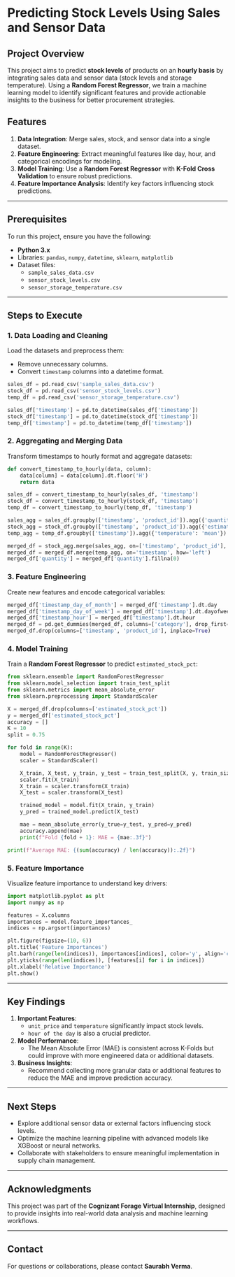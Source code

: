 # Predicting Stock Levels Using Sales and Sensor Data

## Project Overview
This project aims to predict **stock levels** of products on an **hourly basis** by integrating sales data and sensor data (stock levels and storage temperature). Using a **Random Forest Regressor**, we train a machine learning model to identify significant features and provide actionable insights to the business for better procurement strategies.

## Features
1. **Data Integration**: Merge sales, stock, and sensor data into a single dataset.
2. **Feature Engineering**: Extract meaningful features like day, hour, and categorical encodings for modeling.
3. **Model Training**: Use a **Random Forest Regressor** with **K-Fold Cross Validation** to ensure robust predictions.
4. **Feature Importance Analysis**: Identify key factors influencing stock predictions.

---

## Prerequisites
To run this project, ensure you have the following:
- **Python 3.x**
- Libraries: `pandas`, `numpy`, `datetime`, `sklearn`, `matplotlib`
- Dataset files:
  - `sample_sales_data.csv`
  - `sensor_stock_levels.csv`
  - `sensor_storage_temperature.csv`

---

## Steps to Execute

### 1. Data Loading and Cleaning
Load the datasets and preprocess them:
- Remove unnecessary columns.
- Convert `timestamp` columns into a datetime format.
```python
sales_df = pd.read_csv('sample_sales_data.csv')
stock_df = pd.read_csv('sensor_stock_levels.csv')
temp_df = pd.read_csv('sensor_storage_temperature.csv')

sales_df['timestamp'] = pd.to_datetime(sales_df['timestamp'])
stock_df['timestamp'] = pd.to_datetime(stock_df['timestamp'])
temp_df['timestamp'] = pd.to_datetime(temp_df['timestamp'])
```

### 2. Aggregating and Merging Data
Transform timestamps to hourly format and aggregate datasets:
```python
def convert_timestamp_to_hourly(data, column):
    data[column] = data[column].dt.floor('H')
    return data

sales_df = convert_timestamp_to_hourly(sales_df, 'timestamp')
stock_df = convert_timestamp_to_hourly(stock_df, 'timestamp')
temp_df = convert_timestamp_to_hourly(temp_df, 'timestamp')

sales_agg = sales_df.groupby(['timestamp', 'product_id']).agg({'quantity': 'sum'}).reset_index()
stock_agg = stock_df.groupby(['timestamp', 'product_id']).agg({'estimated_stock_pct': 'mean'}).reset_index()
temp_agg = temp_df.groupby(['timestamp']).agg({'temperature': 'mean'}).reset_index()

merged_df = stock_agg.merge(sales_agg, on=['timestamp', 'product_id'], how='left')
merged_df = merged_df.merge(temp_agg, on='timestamp', how='left')
merged_df['quantity'] = merged_df['quantity'].fillna(0)
```

### 3. Feature Engineering
Create new features and encode categorical variables:
```python
merged_df['timestamp_day_of_month'] = merged_df['timestamp'].dt.day
merged_df['timestamp_day_of_week'] = merged_df['timestamp'].dt.dayofweek
merged_df['timestamp_hour'] = merged_df['timestamp'].dt.hour
merged_df = pd.get_dummies(merged_df, columns=['category'], drop_first=True)
merged_df.drop(columns=['timestamp', 'product_id'], inplace=True)
```

### 4. Model Training
Train a **Random Forest Regressor** to predict `estimated_stock_pct`:
```python
from sklearn.ensemble import RandomForestRegressor
from sklearn.model_selection import train_test_split
from sklearn.metrics import mean_absolute_error
from sklearn.preprocessing import StandardScaler

X = merged_df.drop(columns=['estimated_stock_pct'])
y = merged_df['estimated_stock_pct']
accuracy = []
K = 10
split = 0.75

for fold in range(K):
    model = RandomForestRegressor()
    scaler = StandardScaler()

    X_train, X_test, y_train, y_test = train_test_split(X, y, train_size=split, random_state=42)
    scaler.fit(X_train)
    X_train = scaler.transform(X_train)
    X_test = scaler.transform(X_test)

    trained_model = model.fit(X_train, y_train)
    y_pred = trained_model.predict(X_test)

    mae = mean_absolute_error(y_true=y_test, y_pred=y_pred)
    accuracy.append(mae)
    print(f"Fold {fold + 1}: MAE = {mae:.3f}")

print(f"Average MAE: {(sum(accuracy) / len(accuracy)):.2f}")
```

### 5. Feature Importance
Visualize feature importance to understand key drivers:
```python
import matplotlib.pyplot as plt
import numpy as np

features = X.columns
importances = model.feature_importances_
indices = np.argsort(importances)

plt.figure(figsize=(10, 6))
plt.title('Feature Importances')
plt.barh(range(len(indices)), importances[indices], color='y', align='center')
plt.yticks(range(len(indices)), [features[i] for i in indices])
plt.xlabel('Relative Importance')
plt.show()
```

---

## Key Findings
1. **Important Features**:
   - `unit_price` and `temperature` significantly impact stock levels.
   - `hour of the day` is also a crucial predictor.
2. **Model Performance**:
   - The Mean Absolute Error (MAE) is consistent across K-Folds but could improve with more engineered data or additional datasets.
3. **Business Insights**:
   - Recommend collecting more granular data or additional features to reduce the MAE and improve prediction accuracy.

---

## Next Steps
- Explore additional sensor data or external factors influencing stock levels.
- Optimize the machine learning pipeline with advanced models like XGBoost or neural networks.
- Collaborate with stakeholders to ensure meaningful implementation in supply chain management.

---

## Acknowledgments
This project was part of the **Cognizant Forage Virtual Internship**, designed to provide insights into real-world data analysis and machine learning workflows.

--- 

## Contact
For questions or collaborations, please contact **Saurabh Verma**.
